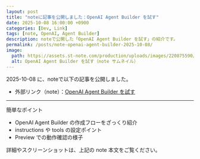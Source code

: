 ```yaml
---
layout: post
title: "noteに記事を公開しました：OpenAI Agent Builder を試す"
date: 2025-10-08 16:00:00 +0900
categories: [Dev, Link]
tags: [note, OpenAI, Agent Builder]
description: noteで公開した「OpenAI Agent Builder を試す」の紹介です。
permalink: /posts/note-openai-agent-builder-2025-10-08/
image:
  path: https://assets.st-note.com/production/uploads/images/220875590/rectangle_large_type_2_45c3e65284981877146ed8f1d7fbeddb.png?fit=bounds&quality=85&width=1280
  alt: OpenAI Agent Builder を試す（note サムネイル）
---
```


2025-10-08 に、noteで以下の記事を公開しました。

- 外部リンク（note）：[OpenAI Agent Builder を試す](https://note.com/hantani/n/n03256906d03a)

---

簡単なポイント

- OpenAI Agent Builder の作成フローをざっくり紹介
- instructions や tools の設定ポイント
- Preview での動作確認の様子

詳細やスクリーンショットは、上記の note 本文をご覧ください。
